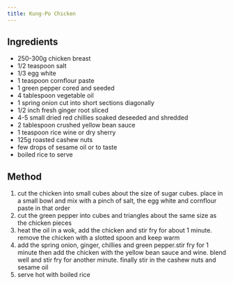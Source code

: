 ```yaml
---
title: Kung-Po Chicken
---
```


## Ingredients

-   250-300g chicken breast
-   1/2 teaspoon salt
-   1/3 egg white
-   1 teaspoon cornflour paste
-   1 green pepper cored and seeded
-   4 tablespoon vegetable oil
-   1 spring onion cut into short sections diagonally
-   1/2 inch fresh ginger root sliced
-   4-5 small dried red chillies soaked deseeded and shredded
-   2 tablespoon crushed yellow bean sauce
-   1 teaspoon rice wine or dry sherry
-   125g roasted cashew nuts
-   few drops of sesame oil or to taste
-   boiled rice to serve

## Method

1.  cut the chicken into small cubes about the size of sugar cubes. place in a small bowl and mix with a pinch of salt, the egg white and cornflour paste in that order
2.  cut the green pepper into cubes and triangles about the same size as the chicken pieces
3.  heat the oil in a wok, add the chicken and stir fry for about 1 minute. remove the chicken with a slotted spoon and keep warm
4.  add the spring onion, ginger, chillies and green pepper.stir fry for 1 minute then add the chicken with the yellow bean sauce and wine. blend well and stir fry for another minute. finally stir in the cashew nuts and sesame oil
5.  serve hot with boiled rice
